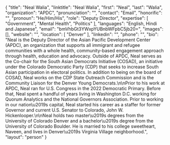 {
  "title": "Neal Walia",
  "linktitle": "Neal Walia",
  "first": "Neal",
  "last": "Walia",
  "organization": "APDC",
  "pronunciation": "",
  "contact": "Email",
  "honorific": "",
  "pronoun": "He/Him/His",
  "role": "Deputy Director",
  "expertise": [
    "Government",
    "Mental Health",
    "Politics"
  ],
  "languages": "English, Hindi and Japanese",
  "email": "bmVhbGt3YWxpYUBnbWFpbC5jb20=",
  "images": [],
  "website": "",
  "location": [
    "Denver"
  ],
  "linkedin": "",
  "phone": "",
  "bio": "Neal is the Deputy Director of the Asian Pacific Development Center (APDC), an organization that supports all immigrant and refugee communities with a whole health, community-based engagement approach through health, education and advocacy. Outside of APDC, Neal serves as the Co-chair for the South Asian Democrats Initiative (COSAD), an initiative under the Colorado Democratic Party (CDP) that seeks to increase South Asian participation in electoral politics. In addition to being on the board of COSAD, Neal works on the CDP State Outreach Commission and is the Community Liaison for the Denver Young Democrats.\n\nPrior to his work at APDC, Neal ran for U.S. Congress in the 2022 Democratic Primary. Before that, Neal spent a handful of years living in Washington D.C. working for Quorum Analytics and the National Governors Association. Prior to working in our nation\u2019s capital, Neal started his career as a staffer for former Governor and current U.S. Senator to Colorado, John W. Hickenlooper.\n\nNeal holds two master\u2019s degrees from the University of Colorado Denver and a bachelor\u2019s degree from the University of Colorado Boulder. He is married to his college sweetheart, Naveen, and lives in Denver\u2019s Virginia Village neighborhood.",
  "layout": "person"
}